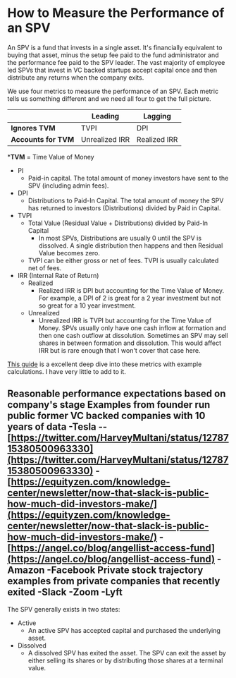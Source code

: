 # How to Measure the Performance of an SPV

An SPV is a fund that invests in a single asset. It's financially equivalent to buying that asset, minus the setup fee paid to the fund administrator and the performance fee paid to the SPV leader. The vast majority of employee led SPVs that invest in VC backed startups accept capital once and then distribute any returns when the company exits.

 We use four metrics to measure the performance of an SPV. Each metric tells us something different and we need all four to get the full picture.


|   |  Leading |  Lagging |   
|-|-|-|
| **Ignores TVM**  | TVPI  | DPI  |   
| **Accounts for TVM**  | Unrealized IRR | Realized IRR  |   

***TVM** = Time Value of Money
- PI
	- Paid-in capital. The total amount of money investors have sent to the SPV (including admin fees).   
- DPI
    -   Distributions to Paid-In Capital. The total amount of money the SPV has returned to investors (Distributions) divided by Paid in Capital.
-   TVPI
	- Total Value (Residual Value + Distributions) divided by Paid-In Capital
		- In most SPVs, Distributions are usually 0 until the SPV is dissolved. A single distribution then happens and then Residual Value becomes zero. 
    -  TVPI can be either gross or net of fees. TVPI is usually calculated net of fees. 
-   IRR (Internal Rate of Return)
	-   Realized
		- Realized IRR is DPI but accounting for the Time Value of Money. For example, a DPI of 2 is great for a 2 year investment but not so great for a 10 year investment. 
    -   Unrealized
	    - Unrealized IRR is TVPI but accounting for the Time Value of Money. SPVs usually only have one cash inflow at formation and then one cash outflow at dissolution. Sometimes an SPV may sell shares in between formation and dissolution. This would affect IRR but is rare enough that I won't cover that case here.

[This guide](http://www.allenlatta.com/allens-blog/lp-corner-fund-performance-metrics-internal-rate-of-return-irr-part-one%5D%28http://www.allenlatta.com/allens-blog/lp-corner-fund-performance-metrics-internal-rate-of-return-irr-part-one) is a excellent deep dive into these metrics with example calculations. I have very little to add to it. 


Reasonable performance expectations based on company's stage
Examples from founder run public former VC backed companies with 10 years of data
-Tesla
--[https://twitter.com/HarveyMultani/status/1278715380500963330](https://twitter.com/HarveyMultani/status/1278715380500963330)
-[https://equityzen.com/knowledge-center/newsletter/now-that-slack-is-public-how-much-did-investors-make/](https://equityzen.com/knowledge-center/newsletter/now-that-slack-is-public-how-much-did-investors-make/)
-[https://angel.co/blog/angellist-access-fund](https://angel.co/blog/angellist-access-fund)
-Amazon
-Facebook
Private stock trajectory examples from private companies that recently exited
-Slack
-Zoom
-Lyft
-

The SPV generally exists in two states: 
- Active
	- An active SPV has accepted capital and purchased the underlying asset.
- Dissolved
	- A dissolved SPV has exited the asset. The SPV can exit the asset by either selling its shares or by distributing those shares at a terminal value. 
<!--stackedit_data:
eyJoaXN0b3J5IjpbLTEyMzg1MzA3NiwtNTA1MzY5NjUzLDc0Mj
E2NDM5LDg5NjI5NjI5MywtMTYzOTY2NDkxMywzMDQ3MzIxNDEs
MTYxNzQ5NTc2OCwtMTI1NTEzMDE4LC0yMDc0ODcwMzg3LC0yMD
k5NzA4MjIzLDIwMzIwNTgwOTUsLTMzMDQxOTUxOCwxMjM5NzUz
MTg0LC0xMzM1MDA0MDgwXX0=
-->
